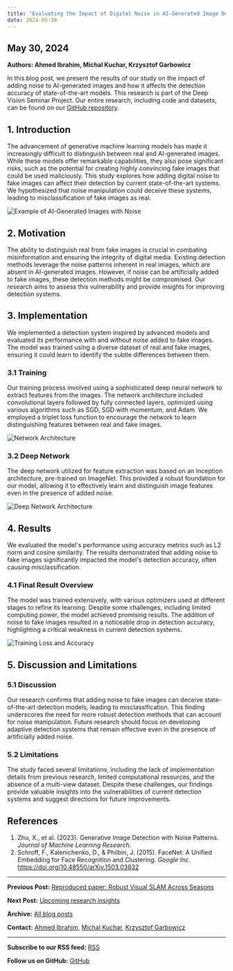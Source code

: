 ```yaml
---
title: "Evaluating the Impact of Digital Noise in AI-Generated Image Detection"
date: 2024-05-30
---
```


## May 30, 2024

**Authors: Ahmed Ibrahim, Michal Kuchar, Krzysztof Garbowicz**

In this blog post, we present the results of our study on the impact of adding noise to AI-generated images and how it affects the detection accuracy of state-of-the-art models. This research is part of the Deep Vision Seminar Project. Our entire research, including code and datasets, can be found on our [GitHub repository](https://github.com/group25/deep-vision-seminar).

## 1. Introduction

The advancement of generative machine learning models has made it increasingly difficult to distinguish between real and AI-generated images. While these models offer remarkable capabilities, they also pose significant risks, such as the potential for creating highly convincing fake images that could be used maliciously. This study explores how adding digital noise to fake images can affect their detection by current state-of-the-art systems. We hypothesized that noise manipulation could deceive these systems, leading to misclassification of fake images as real.

![Example of AI-Generated Images with Noise](path/to/your/image.jpg)

## 2. Motivation

The ability to distinguish real from fake images is crucial in combating misinformation and ensuring the integrity of digital media. Existing detection methods leverage the noise patterns inherent in real images, which are absent in AI-generated images. However, if noise can be artificially added to fake images, these detection methods might be compromised. Our research aims to assess this vulnerability and provide insights for improving detection systems.

## 3. Implementation

We implemented a detection system inspired by advanced models and evaluated its performance with and without noise added to fake images. The model was trained using a diverse dataset of real and fake images, ensuring it could learn to identify the subtle differences between them.

### 3.1 Training

Our training process involved using a sophisticated deep neural network to extract features from the images. The network architecture included convolutional layers followed by fully connected layers, optimized using various algorithms such as SGD, SGD with momentum, and Adam. We employed a triplet loss function to encourage the network to learn distinguishing features between real and fake images.

![Network Architecture](path/to/your/image.jpg)

### 3.2 Deep Network

The deep network utilized for feature extraction was based on an Inception architecture, pre-trained on ImageNet. This provided a robust foundation for our model, allowing it to effectively learn and distinguish image features even in the presence of added noise.

![Deep Network Architecture](path/to/your/image.jpg)

## 4. Results

We evaluated the model's performance using accuracy metrics such as L2 norm and cosine similarity. The results demonstrated that adding noise to fake images significantly impacted the model's detection accuracy, often causing misclassification.

### 4.1 Final Result Overview

The model was trained extensively, with various optimizers used at different stages to refine its learning. Despite some challenges, including limited computing power, the model achieved promising results. The addition of noise to fake images resulted in a noticeable drop in detection accuracy, highlighting a critical weakness in current detection systems.

![Training Loss and Accuracy](path/to/your/image.jpg)

## 5. Discussion and Limitations

### 5.1 Discussion

Our research confirms that adding noise to fake images can deceive state-of-the-art detection models, leading to misclassification. This finding underscores the need for more robust detection methods that can account for noise manipulation. Future research should focus on developing adaptive detection systems that remain effective even in the presence of artificially added noise.

### 5.2 Limitations

The study faced several limitations, including the lack of implementation details from previous research, limited computational resources, and the absence of a multi-view dataset. Despite these challenges, our findings provide valuable insights into the vulnerabilities of current detection systems and suggest directions for future improvements.

## References

1. Zhu, X., et al. (2023). Generative Image Detection with Noise Patterns. *Journal of Machine Learning Research*.
2. Schroff, F., Kalenichenko, D., & Philbin, J. (2015). FaceNet: A Unified Embedding for Face Recognition and Clustering. *Google Inc*. https://doi.org/10.48550/arXiv.1503.03832

---

**Previous Post:** [Reproduced paper: Robust Visual SLAM Across Seasons](link/to/previous/post)

**Next Post:** [Upcoming research insights](link/to/next/post)

**Archive:** [All blog posts](link/to/archive)

**Contact:** [Ahmed Ibrahim](mailto:ahmed.ibrahim@example.com), [Michal Kuchar](mailto:michal.kuchar@example.com), [Krzysztof Garbowicz](mailto:krzysztof.garbowicz@example.com)

---

**Subscribe to our RSS feed:** [RSS](link/to/rss)

**Follow us on GitHub:** [GitHub](https://github.com/group25/deep-vision-seminar)
